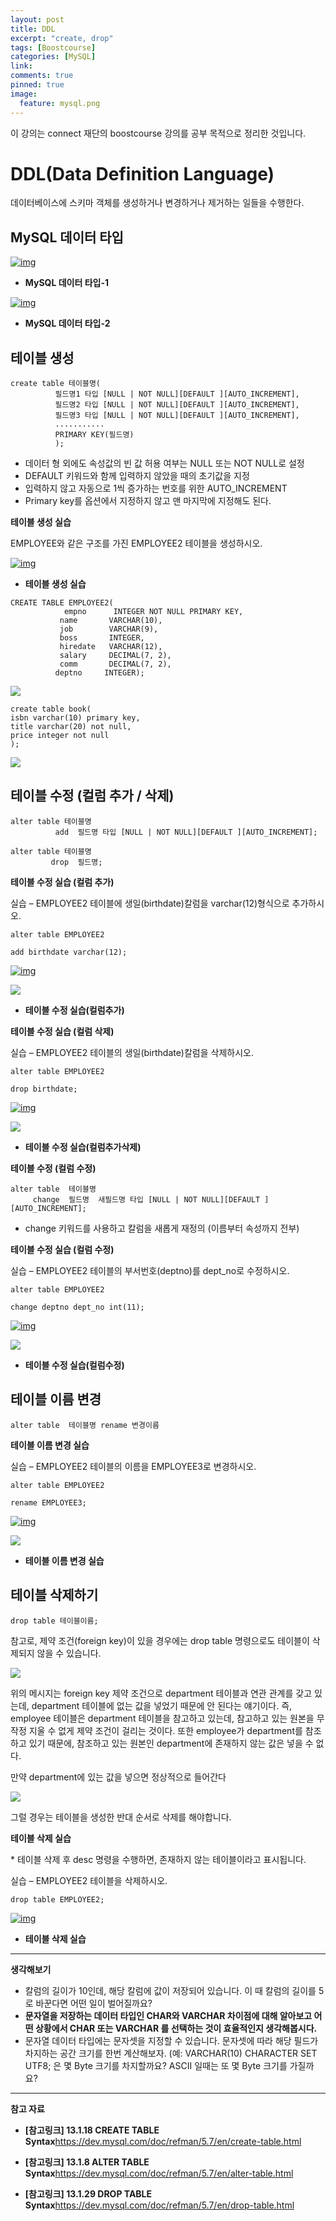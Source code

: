```yaml
---
layout: post
title: DDL
excerpt: "create, drop"
tags: [Boostcourse]
categories: [MySQL]
link:
comments: true
pinned: true
image:
  feature: mysql.png
---
```


이 강의는 connect 재단의 boostcourse 강의를 공부 목적으로 정리한 것입니다.

# DDL(Data Definition Language)

데이터베이스에 스키마 객체를 생성하거나 변경하거나 제거하는 일들을 수행한다.



## **MySQL 데이터 타입**

[![img](https://mooc.phinf.nhnnext.org/20180131_89/1517386938999sf3SM_PNG/2_8_3_MySQL__-1.PNG?type=w760)](https://www.edwith.org/boostcourse-web/lecture/16722/#)

- **MySQL 데이터 타입-1**


[![img](https://mooc.phinf.nhnnext.org/20180131_46/1517386952668I67cM_PNG/2_8_3_MySQL__-2.PNG?type=w760)](https://www.edwith.org/boostcourse-web/lecture/16722/#)

- **MySQL 데이터 타입-2**


## **테이블 생성**

```
create table 테이블명( 
          필드명1 타입 [NULL | NOT NULL][DEFAULT ][AUTO_INCREMENT], 
          필드명2 타입 [NULL | NOT NULL][DEFAULT ][AUTO_INCREMENT], 
          필드명3 타입 [NULL | NOT NULL][DEFAULT ][AUTO_INCREMENT], 
          ........... 
          PRIMARY KEY(필드명) 
          );
```

- 데이터 형 외에도 속성값의 빈 값 허용 여부는 NULL 또는 NOT NULL로 설정
- DEFAULT 키워드와 함께 입력하지 않았을 때의 초기값을 지정
- 입력하지 않고 자동으로 1씩 증가하는 번호를 위한 AUTO_INCREMENT
- Primary key를 옵션에서 지정하지 않고 맨 마지막에 지정해도 된다.

**테이블 생성 실습**

EMPLOYEE와 같은 구조를 가진 EMPLOYEE2 테이블을 생성하시오.

[![img](https://mooc.phinf.nhnnext.org/20180131_144/1517387104021xnStV_PNG/2_8_3___.png?type=w760)](https://www.edwith.org/boostcourse-web/lecture/16722/#)

- **테이블 생성 실습**


```
CREATE TABLE EMPLOYEE2(   
            empno      INTEGER NOT NULL PRIMARY KEY,  
           name       VARCHAR(10),   
           job        VARCHAR(9),   
           boss       INTEGER,   
           hiredate   VARCHAR(12),   
           salary     DECIMAL(7, 2),   
           comm       DECIMAL(7, 2),   
          deptno     INTEGER);
```

![](/img/DDL2.png)

~~~
create table book(
isbn varchar(10) primary key,
title varchar(20) not null,
price integer not null
);
~~~

![](/img/DDL1.png)



## **테이블 수정 (컬럼 추가 / 삭제)**

```
alter table 테이블명
          add  필드명 타입 [NULL | NOT NULL][DEFAULT ][AUTO_INCREMENT];

alter table 테이블명
         drop  필드명;
```

**테이블 수정 실습 (컬럼 추가)**

실습 – EMPLOYEE2 테이블에 생일(birthdate)칼럼을 varchar(12)형식으로 추가하시오.

```
alter table EMPLOYEE2

add birthdate varchar(12);
```

[![img](https://mooc.phinf.nhnnext.org/20180131_255/15173873316052tWyD_PNG/2_8_3___%28%29.png?type=w760)](https://www.edwith.org/boostcourse-web/lecture/16722/#)

![](/img/DDL3.png)

- **테이블 수정 실습(컬럼추가)**


**테이블 수정 실습 (컬럼 삭제)**

실습 – EMPLOYEE2 테이블의 생일(birthdate)칼럼을 삭제하시오.

```
alter table EMPLOYEE2

drop birthdate;
```

[![img](https://mooc.phinf.nhnnext.org/20180131_264/15173874516941y662_PNG/2_8_3___%28%29.png?type=w760)](https://www.edwith.org/boostcourse-web/lecture/16722/#)

![](/img/DDL4.png)

- **테이블 수정 실습(컬럼추가삭제)**


**테이블 수정 (컬럼 수정)**

```
alter table  테이블명
     change  필드명  새필드명 타입 [NULL | NOT NULL][DEFAULT ][AUTO_INCREMENT];
```

- change 키워드를 사용하고  칼럼을 새롭게 재정의 (이름부터 속성까지 전부)

**테이블 수정 실습 (컬럼 수정)**

실습 – EMPLOYEE2 테이블의 부서번호(deptno)를 dept_no로 수정하시오.

```
alter table EMPLOYEE2

change deptno dept_no int(11);
```

[![img](https://mooc.phinf.nhnnext.org/20180131_244/15173875762404JQ0U_PNG/2_8_3___%28%29.png?type=w760)](https://www.edwith.org/boostcourse-web/lecture/16722/#)

![](/img/DDL5.png)

- **테이블 수정 실습(컬럼수정)**


## **테이블 이름 변경**

```
alter table  테이블명 rename 변경이름
```

**테이블 이름 변경 실습**

실습 – EMPLOYEE2 테이블의 이름을 EMPLOYEE3로 변경하시오.

```
alter table EMPLOYEE2

rename EMPLOYEE3;
```

[![img](https://mooc.phinf.nhnnext.org/20180131_40/1517387645188A8ER4_PNG/2_8_3____.png?type=w760)](https://www.edwith.org/boostcourse-web/lecture/16722/#)

![](/img/DDL6.png)

- **테이블 이름 변경 실습**


## **테이블 삭제하기**

```
drop table 테이블이름;
```

참고로, 제약 조건(foreign key)이 있을 경우에는 drop table 명령으로도 테이블이 삭제되지 않을 수 있습니다.

![](/img/DDL7.png)

위의 메시지는 foreign key 제약 조건으로 department 테이블과 연관 관계를 갖고 있는데, department 테이블에 없는 값을 넣었기 때문에 안 된다는 얘기이다. 즉, employee  테이블은 department 테이블을 참고하고 있는데, 참고하고 있는 원본을 무작정 지울 수 없게 제약 조건이 걸리는 것이다. 또한 employee가 department를 참조 하고 있기 때문에, 참조하고 있는 원본인 department에 존재하지 않는 값은 넣을 수 없다.

만약 department에 있는 값을 넣으면 정상적으로 들어간다

![](/img/DDL8.png)

그럴 경우는 테이블을 생성한 반대 순서로 삭제를 해야합니다.

**테이블 삭제 실습**

\* 테이블 삭제 후 desc 명령을 수행하면, 존재하지 않는 테이블이라고 표시됩니다.

실습 – EMPLOYEE2 테이블을 삭제하시오.

```
drop table EMPLOYEE2;
```

[![img](https://mooc.phinf.nhnnext.org/20180131_181/15173877575931jc56_PNG/2_8_3___.png?type=w760)](https://www.edwith.org/boostcourse-web/lecture/16722/#)

- **테이블 삭제 실습**


------

**생각해보기**

- 칼럼의 길이가 10인데, 해당 칼럼에 값이 저장되어 있습니다.  이 때 칼럼의 길이를 5로 바꾼다면 어떤 일이 벌어질까요?
- **문자열을 저장하는 데이터 타입인 CHAR와 VARCHAR 차이점에 대해 알아보고 어떤 상황에서 CHAR 또는 VARCHAR 를 선택하는 것이 효율적인지 생각해봅시다.**
- 문자열 데이터 타입에는 문자셋을 지정할 수 있습니다. 문자셋에 따라 해당 필드가 차지하는 공간 크기를 한번 계산해보자. (예: VARCHAR(10) CHARACTER SET UTF8; 은 몇 Byte 크기를 차지할까요? ASCII 일때는 또 몇 Byte 크기를 가질까요?

------

**참고 자료**

- **[참고링크] 13.1.18 CREATE TABLE Syntax**<https://dev.mysql.com/doc/refman/5.7/en/create-table.html>


- **[참고링크] 13.1.8 ALTER TABLE Syntax**<https://dev.mysql.com/doc/refman/5.7/en/alter-table.html>


- **[참고링크] 13.1.29 DROP TABLE Syntax**<https://dev.mysql.com/doc/refman/5.7/en/drop-table.html>
